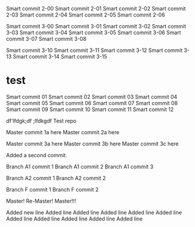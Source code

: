 Smart commit 2-00
Smart commit 2-01
Smart commit 2-02
Smart commit 2-03
Smart commit 2-04
Smart commit 2-05
Smart commit 2-06

Smart commit 3-00
Smart commit 3-01
Smart commit 3-02
Smart commit 3-03
Smart commit 3-04
Smart commit 3-05
Smart commit 3-06
Smart commit 3-07
Smart commit 3-08

Smart commit 3-10
Smart commit 3-11
Smart commit 3-12
Smart commit 3-13
Smart commit 3-14
Smart commit 3-15


# test

Smart commit 01
Smart commit 02
Smart commit 03
Smart commit 04
Smart commit 05
Smart commit 06
Smart commit 07
Smart commit 08
Smart commit 09
Smart commit 10
Smart commit 11
Smart commit 12


df'lfdgk;df
;lfdkgdf
Test repo

Master commit 1a here
Master commit 2a here

Master commit 3a here
Master commit 3b here
Master commit 3c here

Added a second commit.

Branch A1 commit 1
Branch A1 commit 2
Branch A1 commit 3

Branch A2 commit 1
Branch A2 commit 2

Branch F commit 1
Branch F commit 2

Master!
Re-Master!
Master!!!

Added new line
Added line 
Added line 
Added line 
Added line 
Added line 
Added line 
Added line 
Added line 
Added line 
Added line 
